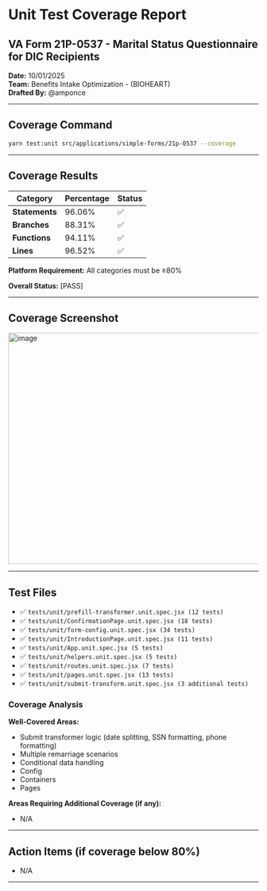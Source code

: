 # Unit Test Coverage Report
## VA Form 21P-0537 - Marital Status Questionnaire for DIC Recipients

**Date:** 10/01/2025  
**Team:** Benefits Intake Optimization - (BIOHEART)   
**Drafted By:** @amponce

---

## Coverage Command

```bash
yarn test:unit src/applications/simple-forms/21p-0537 --coverage
```

---

## Coverage Results

| Category | Percentage | Status |
|----------|-----------|--------|
| **Statements** | 96.06% | ✅  |
| **Branches** | 88.31% | ✅  |
| **Functions** | 94.11% | ✅  |
| **Lines** | 96.52% | ✅  |

**Platform Requirement:** All categories must be ≥80%

**Overall Status:** [PASS]

---

## Coverage Screenshot

<img width="1180" height="464" alt="image" src="https://github.com/user-attachments/assets/b8e4b13f-1e9b-4a54-99a4-4e7ef93a597e" />


---

## Test Files
- ✅ `tests/unit/prefill-transformer.unit.spec.jsx (12 tests)`
- ✅ `tests/unit/ConfirmationPage.unit.spec.jsx (18 tests)`
- ✅ `tests/unit/form-config.unit.spec.jsx (34 tests)`
- ✅ `tests/unit/IntroductionPage.unit.spec.jsx (11 tests)`
- ✅ `tests/unit/App.unit.spec.jsx (5 tests)`
- ✅ `tests/unit/helpers.unit.spec.jsx (5 tests)`
- ✅ `tests/unit/routes.unit.spec.jsx (7 tests)`
- ✅ `tests/unit/pages.unit.spec.jsx (13 tests)`
- ✅ `tests/unit/submit-transform.unit.spec.jsx (3 additional tests)`

### Coverage Analysis

**Well-Covered Areas:**
- Submit transformer logic (date splitting, SSN formatting, phone formatting)
- Multiple remarriage scenarios
- Conditional data handling
- Config
- Containers
- Pages

**Areas Requiring Additional Coverage (if any):**
- N/A

---

## Action Items (if coverage below 80%)
- N/A


---

